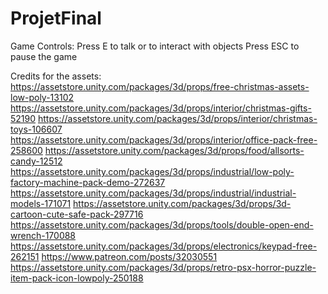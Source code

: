 # ProjetFinal

Game Controls:
Press E to talk or to interact with objects
Press ESC to pause the game

Credits for the assets:
https://assetstore.unity.com/packages/3d/props/free-christmas-assets-low-poly-13102
https://assetstore.unity.com/packages/3d/props/interior/christmas-gifts-52190
https://assetstore.unity.com/packages/3d/props/interior/christmas-toys-106607
https://assetstore.unity.com/packages/3d/props/interior/office-pack-free-258600
https://assetstore.unity.com/packages/3d/props/food/allsorts-candy-12512
https://assetstore.unity.com/packages/3d/props/industrial/low-poly-factory-machine-pack-demo-272637
https://assetstore.unity.com/packages/3d/props/industrial/industrial-models-171071
https://assetstore.unity.com/packages/3d/props/3d-cartoon-cute-safe-pack-297716
https://assetstore.unity.com/packages/3d/props/tools/double-open-end-wrench-170088
https://assetstore.unity.com/packages/3d/props/electronics/keypad-free-262151
https://www.patreon.com/posts/32030551
https://assetstore.unity.com/packages/3d/props/retro-psx-horror-puzzle-item-pack-icon-lowpoly-250188